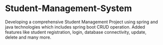 # Student-Management-System
Developing a comprehensive Student Management Project using spring and java technologies which includes spring boot CRUD operation. Added features like student registration, login, database connectivity, update, delete and many more.
